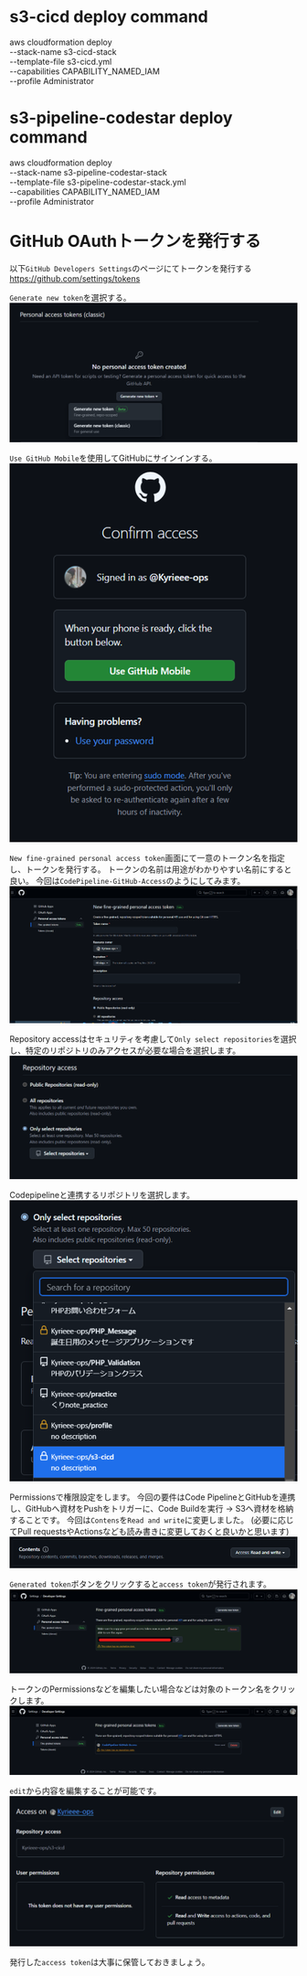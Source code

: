 # s3-cicd deploy command
aws cloudformation deploy \
--stack-name s3-cicd-stack \
--template-file s3-cicd.yml \
--capabilities CAPABILITY_NAMED_IAM \
--profile Administrator

# s3-pipeline-codestar deploy command
aws cloudformation deploy \
--stack-name s3-pipeline-codestar-stack \
--template-file s3-pipeline-codestar-stack.yml \
--capabilities CAPABILITY_NAMED_IAM \
--profile Administrator


# GitHub OAuthトークンを発行する
以下`GitHub Developers Settings`のページにてトークンを発行する
https://github.com/settings/tokens

`Generate new token`を選択する。
![Generate new tokun Beta](./img/Generate%20new%20token.png)

`Use GitHub Mobile`を使用してGitHubにサインインする。
![Use GitHub Mobile](./img/Confirm%20access.png)

`New fine-grained personal access token`画面にて一意のトークン名を指定し、トークンを発行する。
トークンの名前は用途がわかりやすい名前にすると良い。
今回は`CodePipeline-GitHub-Access`のようにしてみます。
![Create access token](./img/Token.png)

Repository accessはセキュリティを考慮して`Only select repositories`を選択し、特定のリポジトリのみアクセスが必要な場合を選択します。
![Repository access](./img/Repository%20access.png)

Codepipelineと連携するリポジトリを選択します。
![Select Repository](./img/Select%20Repository.png)

Permissionsで権限設定をします。
今回の要件はCode PipelineとGitHubを連携し、GitHubへ資材をPushをトリガーに、Code Buildを実行 -> S3へ資材を格納することです。
今回は`Contens`を`Read and write`に変更しました。 (必要に応じてPull requestsやActionsなども読み書きに変更しておくと良いかと思います)
![Permissions](./img/Permissions.png)

`Generated token`ボタンをクリックすると`access token`が発行されます。
![access token](./img/access%20token.png)

トークンのPermissionsなどを編集したい場合などは対象のトークン名をクリックします。
![token edit](./img/token%20edit.png)

`edit`から内容を編集することが可能です。
![edit page](./img/edit%20page.png)

発行した`access token`は大事に保管しておきましょう。